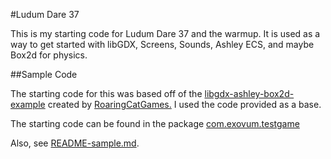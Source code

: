 #Ludum Dare 37

This is my starting code for Ludum Dare 37 and the warmup.
It is used as a way to get started with libGDX, Screens, Sounds, Ashley ECS, and maybe Box2d for physics.
 
##Sample Code

The starting code for this was based off of the
[libgdx-ashley-box2d-example](https://www.github.com/RoaringCatGames/libgdx-ashley-box2d-example)
created by [RoaringCatGames.](http://roaringcatgames.com/)
I used the code provided as a base.

The starting code can be found in the package [com.exovum.testgame](core/src/com/exovum/testgame)

Also, see [README-sample.md](README-sample.md).

